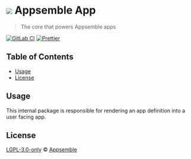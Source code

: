 # ![](https://gitlab.com/appsemble/appsemble/-/raw/0.34.1-test.1/config/assets/logo.svg) Appsemble App

> The core that powers Appsemble apps

[![GitLab CI](https://gitlab.com/appsemble/appsemble/badges/0.34.1-test.1/pipeline.svg)](https://gitlab.com/appsemble/appsemble/-/releases/0.34.1-test.1)
[![Prettier](https://img.shields.io/badge/code_style-prettier-ff69b4.svg)](https://prettier.io)

## Table of Contents

- [Usage](#usage)
- [License](#license)

## Usage

This internal package is responsible for rendering an app definition into a user facing app.

## License

[LGPL-3.0-only](https://gitlab.com/appsemble/appsemble/-/blob/0.34.1-test.1/LICENSE.md) ©
[Appsemble](https://appsemble.com)
